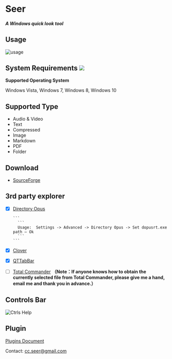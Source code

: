 # Seer

##### A Windows quick look tool

## Usage

![usage](https://raw.githubusercontent.com/ccseer/Seer/master/img/md.jpg)





## System Requirements ![](https://raw.githubusercontent.com/ccseer/Seer/master/img/windows-logo.png)

**Supported Operating System**

Windows Vista, Windows 7, Windows 8, Windows 10

## Supported Type

- Audio & Video
- Text
- Compressed
- Image
- Markdown
- PDF
- Folder

## Download

- [SourceForge](https://sourceforge.net/projects/ccseer/)

## 3rd party explorer

- [x] [Directory Opus](https://www.gpsoft.com.au/)
      
      ``` 
        ``` 
        Usage:  Settings -> Advanced -> Directory Opus -> Set dopusrt.exe path – Ok
        ```
      ```
      
- [x] [Clover](http://ejie.me/)
      
- [x] [QTTabBar](https://sourceforge.net/projects/qttabbar/)
      
- [ ] [Total Commander](http://www.ghisler.com/)  **（Note：If anyone knows how to obtain the currently selected file from Total Commander, please give me a hand, email me and thank you in advance.）**

## Controls Bar

 ![Ctrls Help](https://raw.githubusercontent.com/ccseer/Seer/master/img/ctrls_help.png)

## Plugin

[Plugins Document](https://github.com/ccseer/Seer-plugins/blob/master/README.md)



Contact: cc.seer@gmail.com

